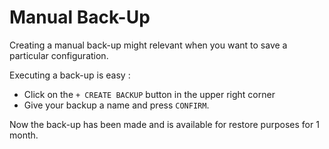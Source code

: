# Manual Back-Up

Creating a manual back-up might relevant when you want to save a particular configuration. 

Executing a back-up is easy : 

- Click on the `+ CREATE BACKUP` button in the upper right corner
- Give your backup a name and press `CONFIRM`. 

Now the back-up has been made and is available for restore purposes for 1 month. 
